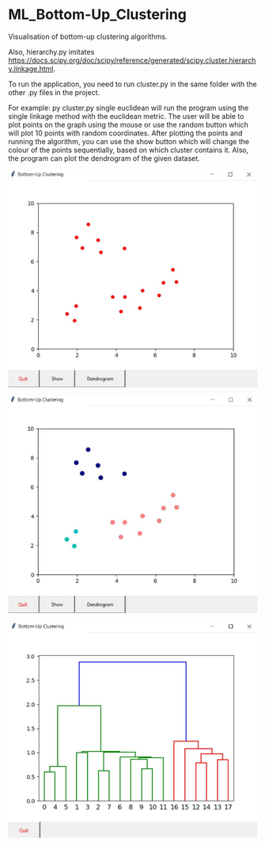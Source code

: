 # ML_Bottom-Up_Clustering


Visualisation of bottom-up clustering algorithms.

Also, hierarchy.py imitates https://docs.scipy.org/doc/scipy/reference/generated/scipy.cluster.hierarchy.linkage.html.

To run the application, you need to run cluster.py in the same folder with the other .py files in the project.

For example: py cluster.py single euclidean will run the program using the single linkage method with the euclidean metric.
The user will be able to plot points on the graph using the mouse or use the random button which will plot 10 points with random coordinates.
After plotting the points and running the algorithm, you can use the show button which will change the colour of the points sequentially, based on which cluster contains it.
Also, the program can plot the dendrogram of the given dataset.

![sample1](sample1.JPG)

![sample2](sample2.JPG)

![sample3](sample3.JPG)

